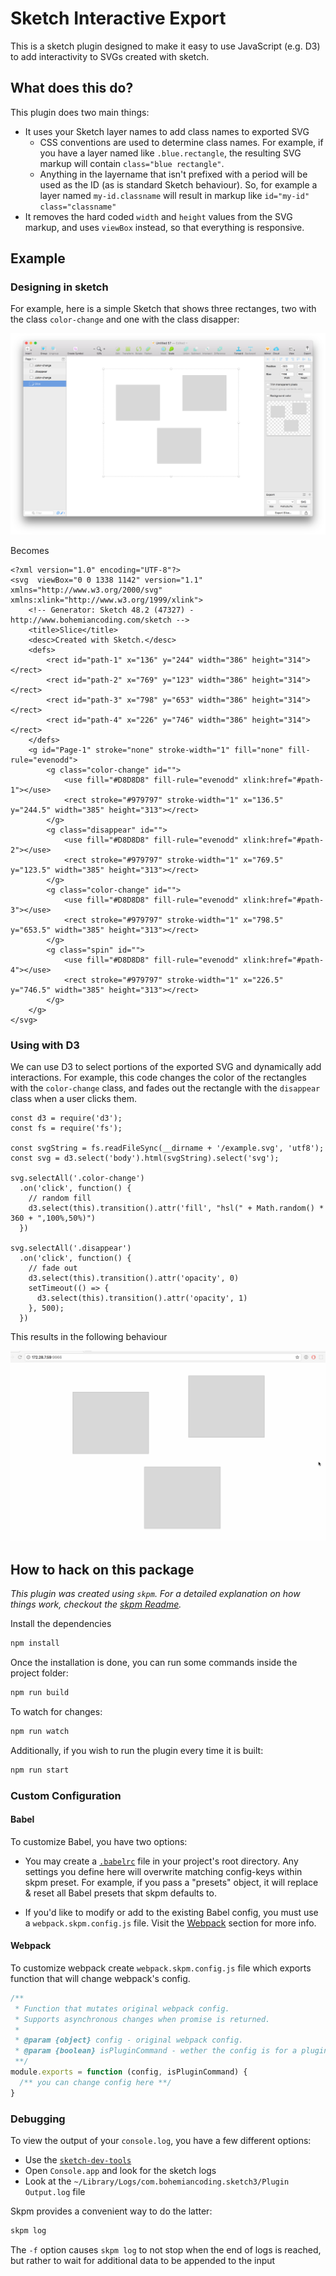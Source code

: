 # Sketch Interactive Export


This is a sketch plugin designed to make it easy to use JavaScript (e.g. D3) to add
interactivity to SVGs created with sketch.

## What does this do?

This plugin does two main things:

* It uses your Sketch layer names to add class names to exported SVG
  * CSS conventions are used to determine class names. For example, if you have a layer named like `.blue.rectangle`, the resulting SVG markup will contain `class="blue rectangle"`.
  * Anything in the layername that isn't prefixed with a period will be used as the ID (as is standard Sketch behaviour). So, for example a layer named `my-id.classname`  will result in markup like `id="my-id" class="classname"`
* It removes the hard coded `width` and `height` values from the SVG markup, and uses `viewBox` instead, so that everything is responsive.

## Example

### Designing in sketch

For example, here is a simple Sketch that shows three rectanges, two with the class `color-change` and one
with the class disapper:

![sketch example](./assets/sketch-readme.png)

Becomes


```
<?xml version="1.0" encoding="UTF-8"?>
<svg  viewBox="0 0 1338 1142" version="1.1" xmlns="http://www.w3.org/2000/svg" xmlns:xlink="http://www.w3.org/1999/xlink">
    <!-- Generator: Sketch 48.2 (47327) - http://www.bohemiancoding.com/sketch -->
    <title>Slice</title>
    <desc>Created with Sketch.</desc>
    <defs>
        <rect id="path-1" x="136" y="244" width="386" height="314"></rect>
        <rect id="path-2" x="769" y="123" width="386" height="314"></rect>
        <rect id="path-3" x="798" y="653" width="386" height="314"></rect>
        <rect id="path-4" x="226" y="746" width="386" height="314"></rect>
    </defs>
    <g id="Page-1" stroke="none" stroke-width="1" fill="none" fill-rule="evenodd">
        <g class="color-change" id="">
            <use fill="#D8D8D8" fill-rule="evenodd" xlink:href="#path-1"></use>
            <rect stroke="#979797" stroke-width="1" x="136.5" y="244.5" width="385" height="313"></rect>
        </g>
        <g class="disappear" id="">
            <use fill="#D8D8D8" fill-rule="evenodd" xlink:href="#path-2"></use>
            <rect stroke="#979797" stroke-width="1" x="769.5" y="123.5" width="385" height="313"></rect>
        </g>
        <g class="color-change" id="">
            <use fill="#D8D8D8" fill-rule="evenodd" xlink:href="#path-3"></use>
            <rect stroke="#979797" stroke-width="1" x="798.5" y="653.5" width="385" height="313"></rect>
        </g>
        <g class="spin" id="">
            <use fill="#D8D8D8" fill-rule="evenodd" xlink:href="#path-4"></use>
            <rect stroke="#979797" stroke-width="1" x="226.5" y="746.5" width="385" height="313"></rect>
        </g>
    </g>
</svg>
```


### Using with D3


We can use D3 to select portions of the exported SVG and dynamically add interactions. For example, this
code changes the color of the rectangles with the `color-change` class, and fades out the rectangle with
the `disappear` class when a user clicks them.

```
const d3 = require('d3');
const fs = require('fs');

const svgString = fs.readFileSync(__dirname + '/example.svg', 'utf8');
const svg = d3.select('body').html(svgString).select('svg');

svg.selectAll('.color-change')
  .on('click', function() {
    // random fill
    d3.select(this).transition().attr('fill', "hsl(" + Math.random() * 360 + ",100%,50%)")
  })

svg.selectAll('.disappear')
  .on('click', function() {
    // fade out
    d3.select(this).transition().attr('opacity', 0)
    setTimeout(() => {
      d3.select(this).transition().attr('opacity', 1)
    }, 500);
  })
```

This results in the following behaviour

![browser example](./assets/d3-example.gif)



## How to hack on this package

_This plugin was created using `skpm`. For a detailed explanation on how things work, checkout the [skpm Readme](https://github.com/skpm/skpm/blob/master/README.md)._

Install the dependencies

```bash
npm install
```

Once the installation is done, you can run some commands inside the project folder:

```bash
npm run build
```

To watch for changes:

```bash
npm run watch
```

Additionally, if you wish to run the plugin every time it is built:

```bash
npm run start
```

### Custom Configuration

#### Babel

To customize Babel, you have two options:

* You may create a [`.babelrc`](https://babeljs.io/docs/usage/babelrc) file in your project's root directory. Any settings you define here will overwrite matching config-keys within skpm preset. For example, if you pass a "presets" object, it will replace & reset all Babel presets that skpm defaults to.

* If you'd like to modify or add to the existing Babel config, you must use a `webpack.skpm.config.js` file. Visit the [Webpack](#webpack) section for more info.

#### Webpack

To customize webpack create `webpack.skpm.config.js` file which exports function that will change webpack's config.

```js
/**
 * Function that mutates original webpack config.
 * Supports asynchronous changes when promise is returned.
 *
 * @param {object} config - original webpack config.
 * @param {boolean} isPluginCommand - wether the config is for a plugin command or a resource
 **/
module.exports = function (config, isPluginCommand) {
  /** you can change config here **/
}
```

### Debugging

To view the output of your `console.log`, you have a few different options:

* Use the [`sketch-dev-tools`](https://github.com/skpm/sketch-dev-tools)
* Open `Console.app` and look for the sketch logs
* Look at the `~/Library/Logs/com.bohemiancoding.sketch3/Plugin Output.log` file

Skpm provides a convenient way to do the latter:

```bash
skpm log
```

The `-f` option causes `skpm log` to not stop when the end of logs is reached, but rather to wait for additional data to be appended to the input

